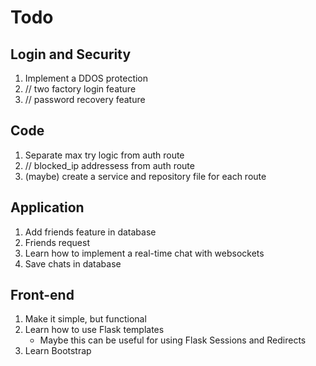 # Todo

## Login and Security
1. Implement a DDOS protection
2. // two factory login feature
3. // password recovery feature

## Code
1. Separate max try logic from auth route
2. // blocked_ip addressess from auth route
3. (maybe) create a service and repository file for each route

## Application 
1. Add friends feature in database
2. Friends request
3. Learn how to implement a real-time chat with websockets
4. Save chats in database

## Front-end
1. Make it simple, but functional
2. Learn how to use Flask templates
     - Maybe this can be useful for using Flask Sessions and Redirects
4. Learn Bootstrap
